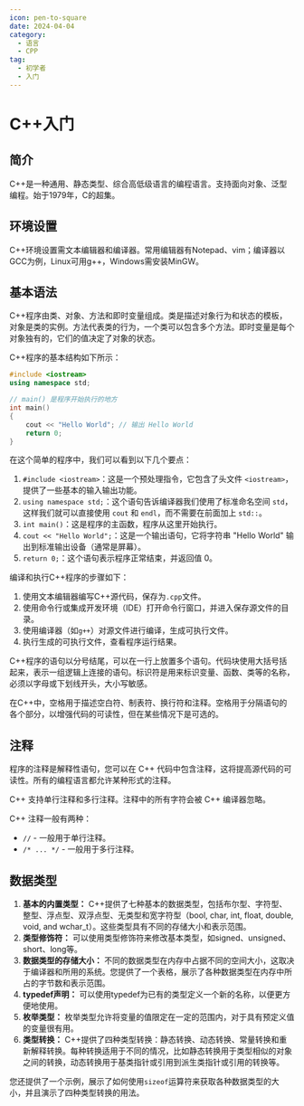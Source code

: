 ```yaml
---
icon: pen-to-square
date: 2024-04-04
category:
  - 语言
  - CPP
tag:
  - 初学者
  - 入门
---
```


# C++入门

## 简介
C++是一种通用、静态类型、综合高低级语言的编程语言。支持面向对象、泛型编程。始于1979年，C的超集。

## 环境设置
C++环境设置需文本编辑器和编译器。常用编辑器有Notepad、vim；编译器以GCC为例，Linux可用g++，Windows需安装MinGW。

## 基本语法
C++程序由类、对象、方法和即时变量组成。类是描述对象行为和状态的模板，对象是类的实例。方法代表类的行为，一个类可以包含多个方法。即时变量是每个对象独有的，它们的值决定了对象的状态。

C++程序的基本结构如下所示：

```c++
#include <iostream>
using namespace std;

// main() 是程序开始执行的地方
int main()
{
    cout << "Hello World"; // 输出 Hello World
    return 0;
}
```

在这个简单的程序中，我们可以看到以下几个要点：

1. `#include <iostream>`：这是一个预处理指令，它包含了头文件 `<iostream>`，提供了一些基本的输入输出功能。
2. `using namespace std;`：这个语句告诉编译器我们使用了标准命名空间 `std`，这样我们就可以直接使用 `cout` 和 `endl`，而不需要在前面加上 `std::`。
3. `int main()`：这是程序的主函数，程序从这里开始执行。
4. `cout << "Hello World";`：这是一个输出语句，它将字符串 "Hello World" 输出到标准输出设备（通常是屏幕）。
5. `return 0;`：这个语句表示程序正常结束，并返回值 0。

编译和执行C++程序的步骤如下：

1. 使用文本编辑器编写C++源代码，保存为`.cpp`文件。
2. 使用命令行或集成开发环境（IDE）打开命令行窗口，并进入保存源文件的目录。
3. 使用编译器（如`g++`）对源文件进行编译，生成可执行文件。
4. 执行生成的可执行文件，查看程序运行结果。

C++程序的语句以分号结尾，可以在一行上放置多个语句。代码块使用大括号括起来，表示一组逻辑上连接的语句。标识符是用来标识变量、函数、类等的名称，必须以字母或下划线开头，大小写敏感。

在C++中，空格用于描述空白符、制表符、换行符和注释。空格用于分隔语句的各个部分，以增强代码的可读性，但在某些情况下是可选的。

## 注释

程序的注释是解释性语句，您可以在 C++ 代码中包含注释，这将提高源代码的可读性。所有的编程语言都允许某种形式的注释。

C++ 支持单行注释和多行注释。注释中的所有字符会被 C++ 编译器忽略。

C++ 注释一般有两种：

- `//` - 一般用于单行注释。
- `/* ... */` - 一般用于多行注释。

## 数据类型

1. **基本的内置类型：** C++提供了七种基本的数据类型，包括布尔型、字符型、整型、浮点型、双浮点型、无类型和宽字符型（bool, char, int, float, double, void, and wchar_t）。这些类型具有不同的存储大小和表示范围。
2. **类型修饰符：** 可以使用类型修饰符来修改基本类型，如signed、unsigned、short、long等。
3. **数据类型的存储大小：** 不同的数据类型在内存中占据不同的空间大小，这取决于编译器和所用的系统。您提供了一个表格，展示了各种数据类型在内存中所占的字节数和表示范围。
4. **typedef声明：** 可以使用typedef为已有的类型定义一个新的名称，以便更方便地使用。
5. **枚举类型：** 枚举类型允许将变量的值限定在一定的范围内，对于具有预定义值的变量很有用。
6. **类型转换：** C++提供了四种类型转换：静态转换、动态转换、常量转换和重新解释转换。每种转换适用于不同的情况，比如静态转换用于类型相似的对象之间的转换，动态转换用于基类指针或引用到派生类指针或引用的转换等。

您还提供了一个示例，展示了如何使用`sizeof`运算符来获取各种数据类型的大小，并且演示了四种类型转换的用法。